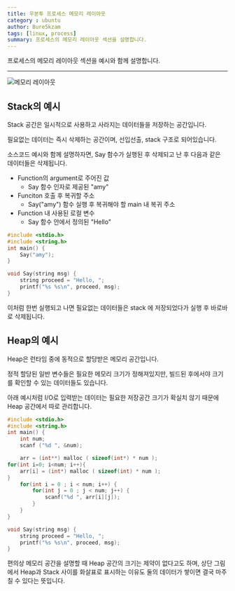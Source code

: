 ```yaml
---
title: 우분투 프로세스 메모리 레이아웃
category : ubuntu
author: Bure5kzam
tags: [linux, process]
summary: 프로세스의 메모리 레이아웃 섹션을 설명합니다.
---
```


프로세스의 메모리 레이아웃 섹션을 예시와 함께 설명합니다.

---
![메모리 레이아웃](assets/img/linux/프로세스%20메모리%20레이아웃.png)


## Stack의 예시

Stack 공간은 일시적으로 사용하고 사라지는 데이터들을 저장하는 공간입니다.

필요없는 데이터는 즉시 삭제하는 공간이며, 선입선출, stack 구조로 되어있습니다.

소스코드 예시와 함께 설명하자면, Say 함수가 실행된 후 삭제되고 난 후 다음과 같은 데이터들은 삭제됩니다.

 - Function의 argument로 주어진 값
   - Say 함수 인자로 제공된 "amy"
 - Funciton 호출 후 복귀할 주소
   - Say("amy") 함수 실행 후 복귀해야 할 main 내 복귀 주소
 - Function 내 사용된 로컬 변수
   - Say 함수 안에서 정의된 "Hello"

```c
#include <stdio.h>
#include <string.h>
int main() {
    Say("amy");
}

void Say(string msg) {
    string proceed = "Hello, ";
    printf("%s %s\n", proceed, msg);
}

```

이처럼 한번 실행되고 나면 필요없는 데이터들은 stack 에 저장되었다가 실행 후 바로바로 삭제됩니다.

## Heap의 예시

Heap은 런타임 중에 동적으로 할당받은 메모리 공간입니다.

정적 할당된 일반 변수들은 필요한 메모리 크기가 정해져있지만, 빌드된 후에서야 크기를 확인할 수 있는 데이터들도 있습니다.

아래 예시처럼 I/O로 입력받는 데이터는 필요한 저장공간 크기가 확실치 않기 때문에 Heap 공간에서 따로 관리합니다.


```c
#include <stdio.h>
#include <string.h>
int main() {
    int num;
    scanf ("%d ", &num);

    arr = (int**) malloc ( sizeof(int*) * num );
for(int i=0; i<num; i++){
    arr[i] = (int*) malloc ( sizeof(int) * num );
}
    for(int i = 0 ; i < num; i++) {
        for(int j = 0 ; j < num; j++) {
            scanf("%d ", arr[i][j]);
        }
    }
}

void Say(string msg) {
    string proceed = "Hello, ";
    printf("%s %s\n", proceed, msg);
}

```

편의상 메모리 공간을 설명할 때 Heap 공간의 크기는 제약이 없다고도 하며, 상단 그림에서 Heap과 Stack 사이를 화살표로 표시하는 이유도 둘의 데이터가 쌓이면 결국 마주칠 수 있다는 뜻입니다.

